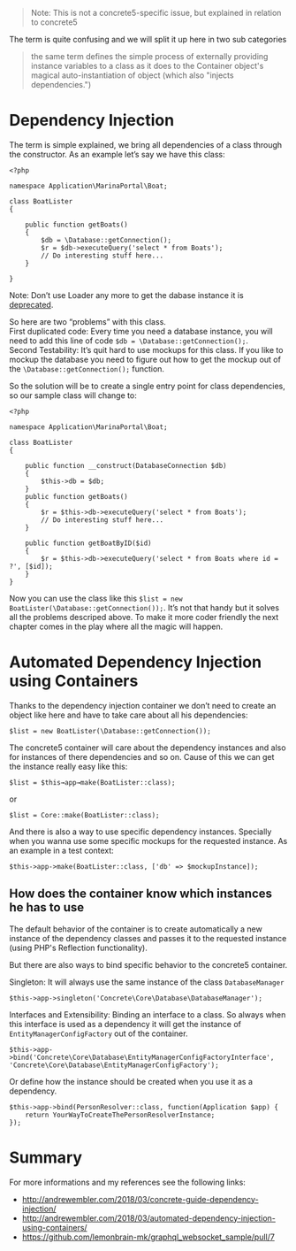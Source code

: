 > Note: This is not a concrete5-specific issue, but explained in relation to concrete5

The term is quite confusing and we will split it up here in two sub categories

> the same term defines the simple process of externally providing instance variables to a class as it does to the Container object's magical auto-instantiation of object (which also "injects dependencies.")


# Dependency Injection
The term is simple explained, we bring all dependencies of a class through the constructor. As an example let’s say we have this class:

```
<?php

namespace Application\MarinaPortal\Boat;

class BoatLister
{

    public function getBoats()
    {
        $db = \Database::getConnection();
        $r = $db->executeQuery('select * from Boats');
        // Do interesting stuff here...
    }

}
```
Note: Don’t use Loader any more to get the dabase instance it is [deprecated](https://documentation.concrete5.org/developers/appendix/deprecated-code-reference-ongoing).

So here are two “problems” with this class. <br/>
First duplicated code: Every time you need a database instance, you will need to add this line of code `$db = \Database::getConnection();`. <br/>
Second Testability: It’s quit hard to use mockups for this class. If you like to mockup the database you need to figure out how to get the mockup out of the `\Database::getConnection();` function.

So the solution will be to create a single entry point for class dependencies, so our sample class will change to:

```
<?php

namespace Application\MarinaPortal\Boat;

class BoatLister
{

    public function __construct(DatabaseConnection $db)
    {
        $this->db = $db;
    }
    public function getBoats()
    {
        $r = $this->db->executeQuery('select * from Boats');
        // Do interesting stuff here...
    }

    public function getBoatByID($id)
    {
        $r = $this->db->executeQuery('select * from Boats where id = ?', [$id]);
    }
}
```

Now you can use the class like this `$list = new BoatLister(\Database::getConnection());`. It’s not that handy but it solves all the problems descriped above. To make it more coder friendly the next chapter comes in the play where all the magic will happen.


# Automated Dependency Injection using Containers
Thanks to the dependency injection container we don’t need to create an object like here and have to take care about all his dependencies:

```
$list = new BoatLister(\Database::getConnection());
```

The concrete5 container will care about the dependency instances and also for instances of there dependencies and so on. Cause of this we can get the instance really easy like this:

```
$list = $this→app→make(BoatLister::class);
```
or
```
$list = Core::make(BoatLister::class);
```

And there is also a way to use specific dependency instances. Specially when you wanna use some specific mockups for the requested instance. As an example in a test context:

```
$this->app->make(BoatLister::class, ['db' => $mockupInstance]);
```

## How does the container know which instances he has to use
The default behavior of the container is to create automatically a new instance of the dependency classes and passes it to the requested instance (using PHP's Reflection functionality).

But there are also ways to bind specific behavior to the concrete5 container.

Singleton: It will always use the same instance of the class `DatabaseManager`

```
$this->app->singleton('Concrete\Core\Database\DatabaseManager');
```

Interfaces and Extensibility: Binding an interface to a class. So always when this interface is used as a dependency it will get the instance of `EntityManagerConfigFactory` out of the container.

```
$this->app->bind('Concrete\Core\Database\EntityManagerConfigFactoryInterface', 'Concrete\Core\Database\EntityManagerConfigFactory');
```

Or define how the instance should be created when you use it as a dependency.

```
$this->app->bind(PersonResolver::class, function(Application $app) {
    return YourWayToCreateThePersonResolverInstance;
});
```

# Summary
For more informations and my references see the following links:

* http://andrewembler.com/2018/03/concrete-guide-dependency-injection/
* http://andrewembler.com/2018/03/automated-dependency-injection-using-containers/
* https://github.com/lemonbrain-mk/graphql_websocket_sample/pull/7